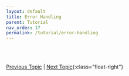 ```yaml
---
layout: default
title: Error Handling
parent: Tutorial
nav_order: 17
permalink: /tutorial/error-handling
---
```







<br><br>

[Previous Topic](./working-with-files) | [Next Topic](./asserts){:class="float-right"}